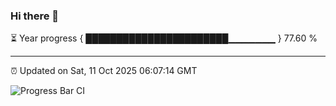 ### Hi there 👋

⏳ Year progress { ███████████████████████▁▁▁▁▁▁▁ } 77.60 %

---

⏰ Updated on Sat, 11 Oct 2025 06:07:14 GMT

![Progress Bar CI](https://github.com/liununu/liununu/workflows/Progress%20Bar%20CI/badge.svg)
